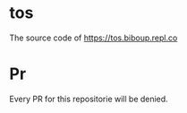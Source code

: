 # tos
The source code of https://tos.biboup.repl.co
# Pr
Every PR for this repositorie will be denied.
